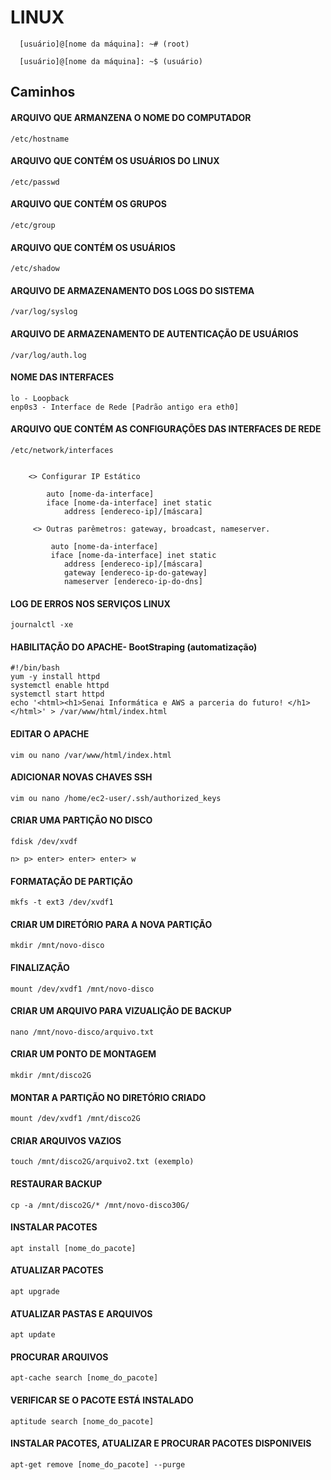 # LINUX
```
  [usuário]@[nome da máquina]: ~# (root)
  
  [usuário]@[nome da máquina]: ~$ (usuário)
```

## Caminhos
#### ARQUIVO QUE ARMANZENA O NOME DO COMPUTADOR
```
/etc/hostname
``` 

#### ARQUIVO QUE CONTÉM OS USUÁRIOS DO LINUX
```
/etc/passwd
```


#### ARQUIVO QUE CONTÉM OS GRUPOS 
```
/etc/group
```


#### ARQUIVO QUE CONTÉM OS USUÁRIOS
```
/etc/shadow 
```


#### ARQUIVO DE ARMAZENAMENTO DOS LOGS DO SISTEMA
```
/var/log/syslog 
```

#### ARQUIVO DE ARMAZENAMENTO DE AUTENTICAÇÃO DE USUÁRIOS
```
/var/log/auth.log
```

#### NOME DAS INTERFACES
```
lo - Loopback
enp0s3 - Interface de Rede [Padrão antigo era eth0]
```

#### ARQUIVO QUE CONTÉM AS CONFIGURAÇÕES DAS INTERFACES DE REDE
```
/etc/network/interfaces


    <> Configurar IP Estático

        auto [nome-da-interface]
        iface [nome-da-interface] inet static
            address [endereco-ip]/[máscara]

     <> Outras parêmetros: gateway, broadcast, nameserver.

         auto [nome-da-interface]
         iface [nome-da-interface] inet static
            address [endereco-ip]/[máscara]
            gateway [endereco-ip-do-gateway]
            nameserver [endereco-ip-do-dns]

```

#### LOG DE ERROS NOS SERVIÇOS LINUX
```
journalctl -xe
```

#### HABILITAÇÃO DO APACHE- BootStraping (automatização)
```
#!/bin/bash
yum -y install httpd
systemctl enable httpd
systemctl start httpd
echo '<html><h1>Senai Informática e AWS a parceria do futuro! </h1></html>' > /var/www/html/index.html
```

#### EDITAR O APACHE 
```
vim ou nano /var/www/html/index.html  
```

#### ADICIONAR NOVAS CHAVES SSH
```
vim ou nano /home/ec2-user/.ssh/authorized_keys
```

#### CRIAR UMA PARTIÇÃO NO DISCO
```
fdisk /dev/xvdf

n> p> enter> enter> enter> w
```

#### FORMATAÇÃO DE PARTIÇÃO 
```
mkfs -t ext3 /dev/xvdf1
```

#### CRIAR UM DIRETÓRIO PARA A NOVA PARTIÇÃO 
```
mkdir /mnt/novo-disco
```

#### FINALIZAÇÃO
```
mount /dev/xvdf1 /mnt/novo-disco
```

#### CRIAR UM ARQUIVO PARA VIZUALIÇÃO DE BACKUP 
```
nano /mnt/novo-disco/arquivo.txt
```

#### CRIAR UM PONTO DE MONTAGEM 
```
mkdir /mnt/disco2G
```

#### MONTAR A PARTIÇÃO NO DIRETÓRIO CRIADO
```
mount /dev/xvdf1 /mnt/disco2G
```

#### CRIAR ARQUIVOS VAZIOS
```
touch /mnt/disco2G/arquivo2.txt (exemplo)
```

#### RESTAURAR BACKUP
```
cp -a /mnt/disco2G/* /mnt/novo-disco30G/
```

#### INSTALAR PACOTES
```
apt install [nome_do_pacote]
```

#### ATUALIZAR PACOTES  
```
apt upgrade
```

#### ATUALIZAR PASTAS E ARQUIVOS
```
apt update
```

#### PROCURAR ARQUIVOS
```
apt-cache search [nome_do_pacote]
```


#### VERIFICAR SE O PACOTE ESTÁ INSTALADO 
```
aptitude search [nome_do_pacote]
```

#### INSTALAR PACOTES, ATUALIZAR E PROCURAR PACOTES DISPONIVEIS
```
apt-get remove [nome_do_pacote] --purge
```
